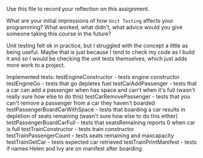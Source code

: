 Use this file to record your reflection on this assignment.

What are your initial impressions of how `Unit Testing` affects your programming?
What worked, what didn't, what advice would you give someone taking this course in the future?

Unit testing felt ok in practice, but I struggled with the concept a little as being useful. Maybe that is just because I tend to check my code as I build it and so I would be checking the unit tests themselves, which just adds more work to a project.

Implemented tests:
testEngineConstructor - tests engine constructor
testEngineGo - tests that go depletes fuel
testCarAddPassenger - tests that a car can add a passenger when has space and can't when it's full (wasn't really sure how else to do this)
testCarRemovePassenger - tests that you can't remove a passenger from a car they haven't boarded
testPassengerBoardCarWithSpace - tests that boarding a car results in depletion of seats remaining (wasn't sure how else to do this either)
testPassengerBoardCarFull - tests that seatsRemaining reports 0 when car is full
testTrainConstructor - tests train constructor
testTrainPassengerCount - tests seats remaining and maxcapacity
testTrainGetCar - tests expected car retrieved
testTrainPrintManifest - tests if names Helen and Ivy are on manifest after boarding
